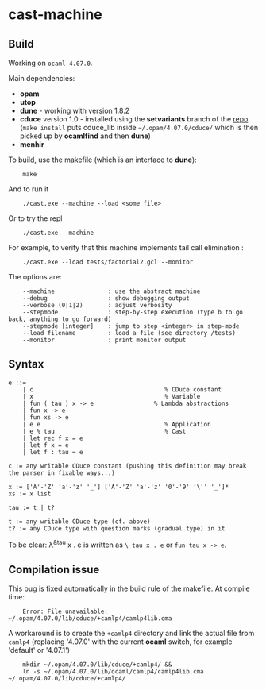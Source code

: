 # cast-machine

## Build

Working on `ocaml 4.07.0`.

Main dependencies: 
- **opam**
- **utop**
- **dune** - working with version 1.8.2
- **cduce** version 1.0 - installed using the **setvariants** branch of the [repo](https://gitlab.math.univ-paris-diderot.fr/cduce/cduce) (`make install` puts cduce_lib inside `~/.opam/4.07.0/cduce/` which is then picked up by **ocamlfind** and then **dune**)
- **menhir**

To build, use the makefile (which is an interface to **dune**):
```
    make
```
And to run it
```
    ./cast.exe --machine --load <some file>
```
Or to try the repl
```
    ./cast.exe --machine
```
For example, to verify that this machine implements tail call elimination :
```
    ./cast.exe --load tests/factorial2.gcl --monitor
```

The options are:
```
    --machine               : use the abstract machine
    --debug                 : show debugging output
    --verbose (0|1|2)       : adjust verbosity
    --stepmode              : step-by-step execution (type b to go back, anything to go forward)
    --stepmode [integer]    : jump to step <integer> in step-mode
    --load filename         : load a file (see directory /tests)
    --monitor               : print monitor output
```
  

## Syntax

```
e ::=
    | c                                     % CDuce constant
    | x                                     % Variable
    | fun ( tau ) x -> e                 % Lambda abstractions
    | fun x -> e
    | fun xs -> e
    | e e                                   % Application
    | e % tau                               % Cast
    | let rec f x = e
    | let f x = e
    | let f : tau = e                 
    
c := any writable CDuce constant (pushing this definition may break the parser in fixable ways...)

x := ['A'-'Z' 'a'-'z' '_'] ['A'-'Z' 'a'-'z' '0'-'9' '\'' '_']*
xs := x list

tau := t | t?

t := any writable CDuce type (cf. above)
t? := any CDuce type with question marks (gradual type) in it
``` 


To be clear: &lambda;<sup>&tau</sup> x . e is written as `\ tau x . e` or `fun tau x -> e`.


## Compilation issue

This bug is fixed automatically in the build rule of the makefile.
At compile time:
```
    Error: File unavailable: ~/.opam/4.07.0/lib/cduce/+camlp4/camlp4lib.cma
```
A workaround is to create the `+camlp4` directory and link the actual file from `camlp4`
(replacing '4.07.0' with the current **ocaml** switch, for example 'default' or '4.07.1')
```
    mkdir ~/.opam/4.07.0/lib/cduce/+camlp4/ &&
    ln -s ~/.opam/4.07.0/lib/ocaml/camlp4/camlp4lib.cma ~/.opam/4.07.0/lib/cduce/+camlp4/
```


